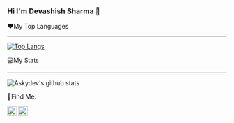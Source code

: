 ### Hi I'm Devashish Sharma 👋
❤️My Top Languages
***
[![Top Langs](https://github-readme-stats.vercel.app/api/top-langs/?username=Askydev&layout=compact&theme=chartreuse-dark)](https://github.com/Askydev/github-readme-stats)

💻My Stats
***
![Askydev's github stats](https://github-readme-stats.vercel.app/api?username=Askydev&show_icons=true&theme=chartreuse-dark)

📴Find Me:

[<img align="left" alt="devashish.io | Instagram" width="22px" src="https://www.flaticon.com/svg/vstatic/svg/1384/1384063.svg?token=exp=1620286034~hmac=282efc1f62b87a8a99b602c2ee7d5f48" />][instagram]
[<img align="left" alt="Devashish Sharma | Instagram" width="22px" src="https://www.flaticon.com/svg/vstatic/svg/1409/1409945.svg?token=exp=1620286127~hmac=b4f5c85617b141b8f0e5981faf33ac1c" />][linkedin]

<br />

[instagram]: https://www.instagram.com/devashish.io
[linkedin]: https://www.linkedin.com/in/askydev08

<!--

Here are some ideas to get you started:

- 🔭 I’m currently working on ...
- 🌱 I’m currently learning ...
- 👯 I’m looking to collaborate on ...
- 🤔 I’m looking for help with ...
- 💬 Ask me about ...
- 📫 How to reach me: ...
- 😄 Pronouns: ...
- ⚡ Fun fact: ...
-->
